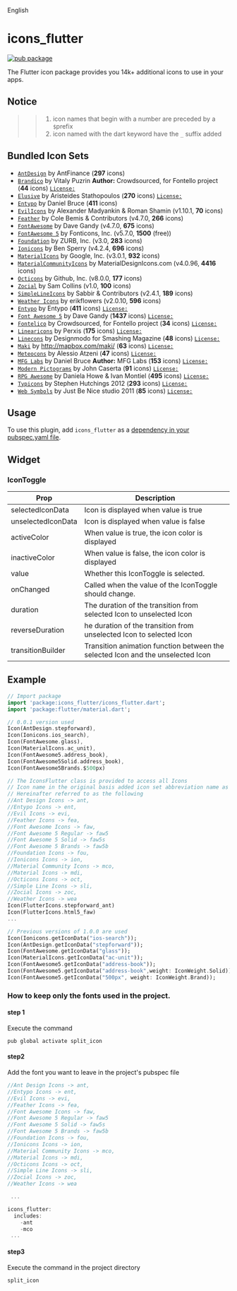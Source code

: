English

# icons_flutter

[![pub package](https://img.shields.io/pub/v/icons_flutter.svg)](https://pub.dartlang.org/packages/icons_flutter)

The Flutter icon package provides you 14k+ additional icons to use in your apps.

## Notice
>> 1. icon names that begin with a number are preceded by a `$`prefix
>> 2. icon named with the dart keyword have the `_` suffix added

## Bundled Icon Sets

* [`AntDesign`](https://ant.design/) by AntFinance (**297** icons)
* [`Brandico`](http://scripts.sil.org/OFL) by Vitaly Puzrin **Author:** Crowdsourced, for Fontello project (**44** icons) [`License:`](http://scripts.sil.org/OFL)
* [`Elusive`](http://aristeides.com/) by Aristeides Stathopoulos (**270** icons) [`License:`](http://scripts.sil.org/OFL)
* [`Entypo`](http://entypo.com) by Daniel Bruce (**411** icons)
* [`EvilIcons`](http://evil-icons.io) by Alexander Madyankin & Roman Shamin (v1.10.1, **70** icons)
* [`Feather`](http://feathericons.com) by Cole Bemis & Contributors (v4.7.0, **266** icons)
* [`FontAwesome`](http://fortawesome.github.io/Font-Awesome/icons/) by Dave Gandy (v4.7.0, **675** icons)
* [`FontAwesome 5`](https://fontawesome.com) by Fonticons, Inc. (v5.7.0, **1500** (free))
* [`Foundation`](http://zurb.com/playground/foundation-icon-fonts-3) by ZURB, Inc. (v3.0, **283** icons)
* [`Ionicons`](https://ionicons.com/) by Ben Sperry (v4.2.4, **696** icons)
* [`MaterialIcons`](https://www.google.com/design/icons/) by Google, Inc. (v3.0.1, **932** icons)
* [`MaterialCommunityIcons`](https://materialdesignicons.com/) by MaterialDesignIcons.com  (v4.0.96, **4416** icons)
* [`Octicons`](http://octicons.github.com) by Github, Inc. (v8.0.0, **177** icons)
* [`Zocial`](http://zocial.smcllns.com/) by Sam Collins (v1.0, **100** icons)
* [`SimpleLineIcons`](https://simplelineicons.github.io/) by Sabbir & Contributors (v2.4.1, **189** icons)
* [`Weather Icons`](https://erikflowers.github.io/weather-icons/) by erikflowers (v2.0.10, **596** icons)
* [`Entypo`](http://entypo.com/) by Entypo (**411** icons) [`License:`](http://scripts.sil.org/OFL)
* [`Font Awesome 5`](http://fortawesome.github.com/Font-Awesome/) by Dave Gandy (**1437** icons) [`License:`](http://scripts.sil.org/OFL)
* [`Fontelico`](http://fontello.com/) by Crowdsourced, for Fontello project (**34** icons) [`License:`](http://scripts.sil.org/OFL)
* [`Linearicons`](https://linearicons.com/) by Perxis (**175** icons) [`License:`](https://creativecommons.org/licenses/by-sa/4.0/)
* [`Linecons`](http://designmodo.com/linecons-free/) by Designmodo for Smashing Magazine (**48** icons) [`License:`](http://scripts.sil.org/OFL)
* [`Maki`](http://mapbox.com/maki/) by http://mapbox.com/maki/ (**63** icons) [`License:`](https://github.com/mapbox/maki/blob/gh-pages/LICENSE.txt)
* [`Meteocons`](http://www.alessioatzeni.com/) by Alessio Atzeni (**47** icons) [`License:`](http://scripts.sil.org/OFL)
* [`MFG Labs`](http://www.mfglabs.com/) by Daniel Bruce **Author:** MFG Labs (**153** icons) [`License:`](http://scripts.sil.org/OFL)
* [`Modern Pictograms`](http://thedesignoffice.org/project/modern-pictograms/) by John Caserta (**91** icons) [`License:`](http://scripts.sil.org/OFL)
* [`RPG Awesome`](http://nagoshiashumari.github.io/Rpg-Awesome/) by Daniela Howe & Ivan Montiel (**495** icons) [`License:`](http://scripts.sil.org/OFL)
* [`Typicons`](http://typicons.com/) by Stephen Hutchings 2012 (**293** icons) [`License:`](http://scripts.sil.org/OFL)
* [`Web Symbols`](http://www.justbenicestudio.com/) by Just Be Nice studio 2011 (**85** icons) [`License:`](http://scripts.sil.org/OFL)

## Usage
To use this plugin, add `icons_flutter` as a [dependency in your pubspec.yaml file](https://flutter.io/platform-plugins/).

## Widget

### IconToggle

| Prop                 | Description                                                                                                                                                                               |
| -------------------- | ----------------------------------------------------------------------------------------------------------------------------------------------------------------------------------------- |
| selectedIconData  | Icon is displayed when value is true |
| unselectedIconData | Icon is displayed when value is false |
| activeColor | When value is true, the icon color is displayed |
| inactiveColor | When value is false, the icon color is displayed |
| value| Whether this IconToggle is selected. |
| onChanged | Called when the value of the IconToggle should change. |
| duration| The duration of the transition from selected Icon to unselected Icon |
| reverseDuration | he duration of the transition from unselected Icon to selected Icon |
| transitionBuilder | Transition animation function between the selected Icon and the unselected Icon |


## Example

``` dart
// Import package
import 'package:icons_flutter/icons_flutter.dart';
import 'package:flutter/material.dart';

// 0.0.1 version used
Icon(AntDesign.stepforward),
Icon(Ionicons.ios_search),
Icon(FontAwesome.glass),
Icon(MaterialIcons.ac_unit),
Icon(FontAwesome5.address_book),
Icon(FontAwesome5Solid.address_book),
Icon(FontAwesome5Brands.$500px)

// The IconsFlutter class is provided to access all Icons
// Icon name in the original basis added icon set abbreviation name as suffix
// Hereinafter referred to as the following
//Ant Design Icons -> ant,
//Entypo Icons -> ent,
//Evil Icons -> evi,
//Feather Icons -> fea,
//Font Awesome Icons -> faw,
//Font Awesome 5 Regular -> faw5
//Font Awesome 5 Solid -> faw5s
//Font Awesome 5 Brands -> faw5b
//Foundation Icons -> fou,
//Ionicons Icons -> ion,
//Material Community Icons -> mco,
//Material Icons -> mdi,
//Octicons Icons -> oct,
//Simple Line Icons -> sli,
//Zocial Icons -> zoc,
//Weather Icons -> wea
Icon(FlutterIcons.stepforward_ant)
Icon(FlutterIcons.html5_faw)
...

// Previous versions of 1.0.0 are used
Icon(Ionicons.getIconData("ios-search"));
Icon(AntDesign.getIconData("stepforward"));
Icon(FontAwesome.getIconData("glass"));
Icon(MaterialIcons.getIconData("ac-unit"));
Icon(FontAwesome5.getIconData("address-book"));
Icon(FontAwesome5.getIconData("address-book",weight: IconWeight.Solid));
Icon(FontAwesome5.getIconData("500px", weight: IconWeight.Brand));
```

### How to keep only the fonts used in the project.

#### step 1
Execute the command
```
pub global activate split_icon
```
#### step2
Add the font you want to leave in the project's pubspec file
```dart
//Ant Design Icons -> ant,
//Entypo Icons -> ent,
//Evil Icons -> evi,
//Feather Icons -> fea,
//Font Awesome Icons -> faw,
//Font Awesome 5 Regular -> faw5
//Font Awesome 5 Solid -> faw5s
//Font Awesome 5 Brands -> faw5b
//Foundation Icons -> fou,
//Ionicons Icons -> ion,
//Material Community Icons -> mco,
//Material Icons -> mdi,
//Octicons Icons -> oct,
//Simple Line Icons -> sli,
//Zocial Icons -> zoc,
//Weather Icons -> wea

 ...

icons_flutter:
  includes:
    -ant 
    -mco
 ...
 ```

#### step3
Execute the command in the project directory
``` 
split_icon
```

